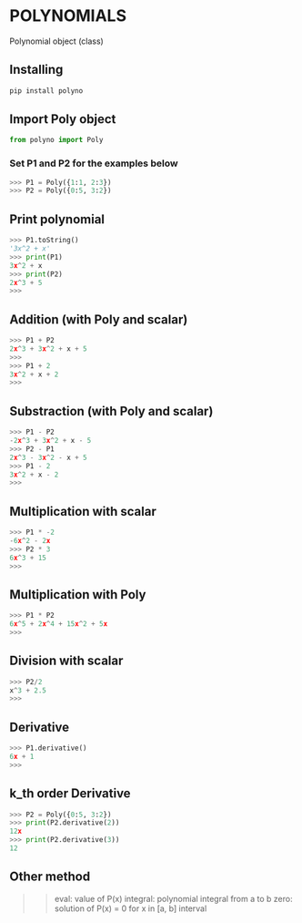 # POLYNOMIALS
Polynomial object (class) 

## Installing
```bash
pip install polyno
```

## Import Poly object
```python
from polyno import Poly
```

### Set P1 and P2 for the examples below
```python
>>> P1 = Poly({1:1, 2:3})
>>> P2 = Poly({0:5, 3:2})
```

## Print polynomial
```python
>>> P1.toString()
'3x^2 + x'
>>> print(P1)
3x^2 + x
>>> print(P2)
2x^3 + 5
>>> 
```

## Addition (with Poly and scalar)
```python
>>> P1 + P2
2x^3 + 3x^2 + x + 5
>>>
>>> P1 + 2
3x^2 + x + 2
>>>
```

## Substraction (with Poly and scalar)
```python
>>> P1 - P2
-2x^3 + 3x^2 + x - 5
>>> P2 - P1
2x^3 - 3x^2 - x + 5
>>> P1 - 2
3x^2 + x - 2
>>>
```

## Multiplication with scalar
```python
>>> P1 * -2
-6x^2 - 2x
>>> P2 * 3
6x^3 + 15
>>> 
```

## Multiplication with Poly
```python
>>> P1 * P2
6x^5 + 2x^4 + 15x^2 + 5x
>>> 
```

## Division with scalar
```python
>>> P2/2
x^3 + 2.5
>>> 
```

## Derivative
```python
>>> P1.derivative()
6x + 1
>>> 
```

## k_th order Derivative 
```python
>>> P2 = Poly({0:5, 3:2})
>>> print(P2.derivative(2))
12x
>>> print(P2.derivative(3))
12
```

## Other method
>> eval: value of P(x)
>> integral: polynomial integral from a to b
>> zero: solution of P(x) = 0 for x in [a, b] interval
